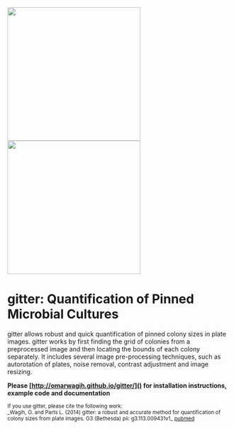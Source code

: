 <div>
<img src="http://omarwagih.github.io/gitter/images/sample.jpg" width=300/>
<img src="http://omarwagih.github.io/gitter/images/gridded_sample.jpg" width=300 style="display:inline"/>
</div>

# gitter: Quantification of Pinned Microbial Cultures

gitter allows robust and quick quantification of pinned colony sizes in plate images. gitter works by first finding the grid of colonies from a preprocessed image and then locating the bounds of each colony separately. It includes several image pre-processing techniques, such as autorotation of plates, noise removal, contrast adjustment and image resizing.

**Please [http://omarwagih.github.io/gitter/]() for installation instructions, example code and documentation**



<small>
If you use gitter, please cite the following work: <br>
_Wagih, O. and Parts L. (2014) gitter: a robust and accurate method for quantification of colony sizes from plate images. G3 (Bethesda) pii: g3.113.009431v1_ <a href="http://www.ncbi.nlm.nih.gov/pubmed/24474170">pubmed</a>
</small>